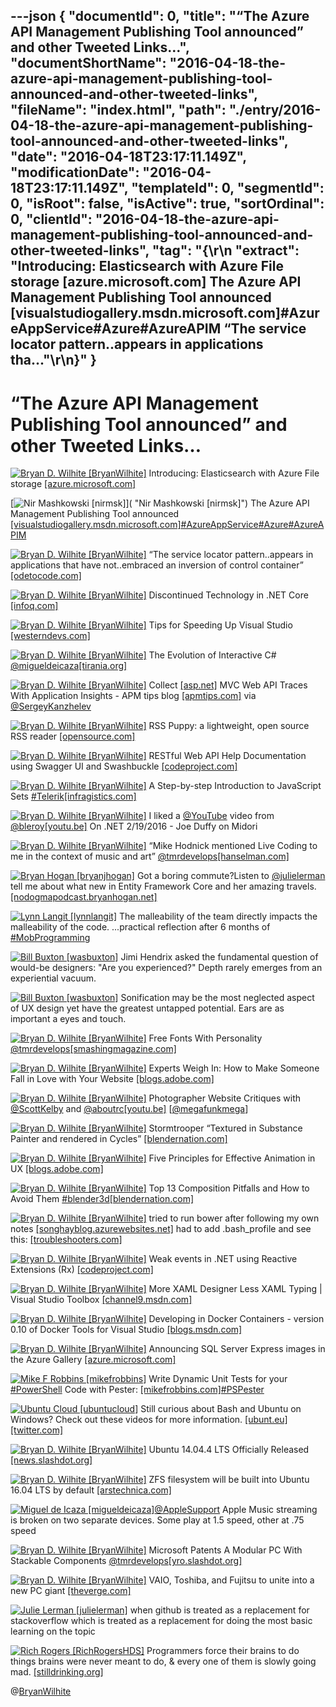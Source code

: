 ---json
{
  "documentId": 0,
  "title": "“The Azure API Management Publishing Tool announced” and other Tweeted Links…",
  "documentShortName": "2016-04-18-the-azure-api-management-publishing-tool-announced-and-other-tweeted-links",
  "fileName": "index.html",
  "path": "./entry/2016-04-18-the-azure-api-management-publishing-tool-announced-and-other-tweeted-links",
  "date": "2016-04-18T23:17:11.149Z",
  "modificationDate": "2016-04-18T23:17:11.149Z",
  "templateId": 0,
  "segmentId": 0,
  "isRoot": false,
  "isActive": true,
  "sortOrdinal": 0,
  "clientId": "2016-04-18-the-azure-api-management-publishing-tool-announced-and-other-tweeted-links",
  "tag": "{\r\n  \"extract\": \"Introducing: Elasticsearch with Azure File storage [azure.microsoft.com] The Azure API Management Publishing Tool announced [visualstudiogallery.msdn.microsoft.com]#AzureAppService#Azure#AzureAPIM “The service locator pattern..appears in applications tha...\"\r\n}"
}
---

# “The Azure API Management Publishing Tool announced” and other Tweeted Links…

[<img alt="Bryan D. Wilhite [BryanWilhite]" src="https://songhay.blob.core.windows.net/shared-social-twitter/BryanWilhite.jpeg">](http://t.co/UNdqV0Z1zz "Bryan D. Wilhite [BryanWilhite]") Introducing: Elasticsearch with Azure File storage [[azure.microsoft.com]](https://azure.microsoft.com/en-us/blog/introducing-elasticsearch-with-azure-file-storage/)

[<img alt="Nir Mashkowski [nirmsk]" src="https://songhay.blob.core.windows.net/shared-social-twitter/nirmsk.jpeg">]( "Nir Mashkowski [nirmsk]") The Azure API Management Publishing Tool announced [[visualstudiogallery.msdn.microsoft.com]](https://visualstudiogallery.msdn.microsoft.com/5e42ad0b-3549-4aba-8234-44c24896bd6e)[#AzureAppService](http://twitter.com/search?q=%23AzureAppService)[#Azure](http://twitter.com/search?q=%23Azure)[#AzureAPIM](http://twitter.com/search?q=%23AzureAPIM)

[<img alt="Bryan D. Wilhite [BryanWilhite]" src="https://songhay.blob.core.windows.net/shared-social-twitter/BryanWilhite.jpeg">](http://t.co/UNdqV0Z1zz "Bryan D. Wilhite [BryanWilhite]") “The service locator pattern..appears in applications that have not..embraced an inversion of control container” [[odetocode.com]](http://odetocode.com/blogs/scott/archive/2016/02/18/avoiding-the-service-locator-pattern-in-asp-net-core.aspx)

[<img alt="Bryan D. Wilhite [BryanWilhite]" src="https://songhay.blob.core.windows.net/shared-social-twitter/BryanWilhite.jpeg">](http://t.co/UNdqV0Z1zz "Bryan D. Wilhite [BryanWilhite]") Discontinued Technology in .NET Core [[infoq.com]](http://www.infoq.com/news/2016/02/Core-Discontinued)

[<img alt="Bryan D. Wilhite [BryanWilhite]" src="https://songhay.blob.core.windows.net/shared-social-twitter/BryanWilhite.jpeg">](http://t.co/UNdqV0Z1zz "Bryan D. Wilhite [BryanWilhite]") Tips for Speeding Up Visual Studio [[westerndevs.com]](http://www.westerndevs.com/Development/Tips-for-Speeding-Up-Visual-Studio/)

[<img alt="Bryan D. Wilhite [BryanWilhite]" src="https://songhay.blob.core.windows.net/shared-social-twitter/BryanWilhite.jpeg">](http://t.co/UNdqV0Z1zz "Bryan D. Wilhite [BryanWilhite]") The Evolution of Interactive C# [@migueldeicaza](http://twitter.com/migueldeicaza)[[tirania.org]](http://tirania.org/blog/archive/2016/Feb-17.html)

[<img alt="Bryan D. Wilhite [BryanWilhite]" src="https://songhay.blob.core.windows.net/shared-social-twitter/BryanWilhite.jpeg">](http://t.co/UNdqV0Z1zz "Bryan D. Wilhite [BryanWilhite]") Collect [[asp.net]](http://ASP.NET) MVC Web API Traces With Application Insights - APM tips blog [[apmtips.com]](http://apmtips.com/blog/2014/11/13/collect-asp-dot-net-mvc-web-api-traces-with-application-insights/) via [@SergeyKanzhelev](http://twitter.com/SergeyKanzhelev)

[<img alt="Bryan D. Wilhite [BryanWilhite]" src="https://songhay.blob.core.windows.net/shared-social-twitter/BryanWilhite.jpeg">](http://t.co/UNdqV0Z1zz "Bryan D. Wilhite [BryanWilhite]") RSS Puppy: a lightweight, open source RSS reader [[opensource.com]](https://opensource.com/life/16/2/rss-puppy-lightweight-open-source-rss-reader)

[<img alt="Bryan D. Wilhite [BryanWilhite]" src="https://songhay.blob.core.windows.net/shared-social-twitter/BryanWilhite.jpeg">](http://t.co/UNdqV0Z1zz "Bryan D. Wilhite [BryanWilhite]") RESTful Web API Help Documentation using Swagger UI and Swashbuckle [[codeproject.com]](http://www.codeproject.com/Articles/1078249/RESTful-Web-API-Help-Documentation-using-Swagger-U)

[<img alt="Bryan D. Wilhite [BryanWilhite]" src="https://songhay.blob.core.windows.net/shared-social-twitter/BryanWilhite.jpeg">](http://t.co/UNdqV0Z1zz "Bryan D. Wilhite [BryanWilhite]") A Step-by-step Introduction to JavaScript Sets [#Telerik](http://twitter.com/search?q=%23Telerik)[[infragistics.com]](http://www.infragistics.com/community/blogs/tim_brock/archive/2016/02/12/a-step-by-step-introduction-to-javascript-sets.aspx)

[<img alt="Bryan D. Wilhite [BryanWilhite]" src="https://songhay.blob.core.windows.net/shared-social-twitter/BryanWilhite.jpeg">](http://t.co/UNdqV0Z1zz "Bryan D. Wilhite [BryanWilhite]") I liked a [@YouTube](http://twitter.com/YouTube) video from [@bleroy](http://twitter.com/bleroy)[[youtu.be]](http://youtu.be/WuqrfuJLbgk?a) On .NET 2/19/2016 - Joe Duffy on Midori

[<img alt="Bryan D. Wilhite [BryanWilhite]" src="https://songhay.blob.core.windows.net/shared-social-twitter/BryanWilhite.jpeg">](http://t.co/UNdqV0Z1zz "Bryan D. Wilhite [BryanWilhite]") “Mike Hodnick mentioned Live Coding to me in the context of music and art” [@tmrdevelops](http://twitter.com/tmrdevelops)[[hanselman.com]](http://www.hanselman.com/blog/TheJoyOfLiveCodingCodePenREPLsTOPLAPAliveAndMore.aspx)

[<img alt="Bryan Hogan [bryanjhogan]" src="https://songhay.blob.core.windows.net/shared-social-twitter/bryanjhogan.jpeg">](http://t.co/ZqlLQECrsv "Bryan Hogan [bryanjhogan]") Got a boring commute?Listen to [@julielerman](http://twitter.com/julielerman) tell me about what new in Entity Framework Core and her amazing travels. [[nodogmapodcast.bryanhogan.net]](http://nodogmapodcast.bryanhogan.net/50-julie-lerman-entity-framework-core-1/)

[<img alt="Lynn Langit [lynnlangit]" src="https://songhay.blob.core.windows.net/shared-social-twitter/lynnlangit.jpg">](https://t.co/qQtTySLlSf "Lynn Langit [lynnlangit]") The malleability of the team directly impacts the malleability of the code. ...practical reflection after 6 months of [#MobProgramming](http://twitter.com/search?q=%23MobProgramming)

[<img alt="Bill Buxton [wasbuxton]" src="https://songhay.blob.core.windows.net/shared-social-twitter/wasbuxton.jpg">](http://t.co/GIaT5EqCkM "Bill Buxton [wasbuxton]") Jimi Hendrix asked the fundamental question of would-be designers: "Are you experienced?" Depth rarely emerges from an experiential vacuum.

[<img alt="Bill Buxton [wasbuxton]" src="https://songhay.blob.core.windows.net/shared-social-twitter/wasbuxton.jpg">](http://t.co/GIaT5EqCkM "Bill Buxton [wasbuxton]") Sonification may be the most neglected aspect of UX design yet have the greatest untapped potential. Ears are as important a eyes and touch.

[<img alt="Bryan D. Wilhite [BryanWilhite]" src="https://songhay.blob.core.windows.net/shared-social-twitter/BryanWilhite.jpeg">](http://t.co/UNdqV0Z1zz "Bryan D. Wilhite [BryanWilhite]") Free Fonts With Personality [@tmrdevelops](http://twitter.com/tmrdevelops)[[smashingmagazine.com]](https://www.smashingmagazine.com/2016/02/free-fonts-with-personality/)

[<img alt="Bryan D. Wilhite [BryanWilhite]" src="https://songhay.blob.core.windows.net/shared-social-twitter/BryanWilhite.jpeg">](http://t.co/UNdqV0Z1zz "Bryan D. Wilhite [BryanWilhite]") Experts Weigh In: How to Make Someone Fall in Love with Your Website [[blogs.adobe.com]](http://blogs.adobe.com/dreamweaver/2016/02/experts-weigh-in-how-to-make-someone-fall-in-love-with-your-website.html)

[<img alt="Bryan D. Wilhite [BryanWilhite]" src="https://songhay.blob.core.windows.net/shared-social-twitter/BryanWilhite.jpeg">](http://t.co/UNdqV0Z1zz "Bryan D. Wilhite [BryanWilhite]") Photographer Website Critiques with [@ScottKelby](http://twitter.com/ScottKelby) and [@aboutrc](http://twitter.com/aboutrc)[[youtu.be]](https://youtu.be/Oklo21tPiug) [[@megafunkmega](http://twitter.com/megafunkmega)]

[<img alt="Bryan D. Wilhite [BryanWilhite]" src="https://songhay.blob.core.windows.net/shared-social-twitter/BryanWilhite.jpeg">](http://t.co/UNdqV0Z1zz "Bryan D. Wilhite [BryanWilhite]") Stormtrooper “Textured in Substance Painter and rendered in Cycles” [[blendernation.com]](http://www.blendernation.com/2016/02/16/image-stormtrooper/)

[<img alt="Bryan D. Wilhite [BryanWilhite]" src="https://songhay.blob.core.windows.net/shared-social-twitter/BryanWilhite.jpeg">](http://t.co/UNdqV0Z1zz "Bryan D. Wilhite [BryanWilhite]") Five Principles for Effective Animation in UX [[blogs.adobe.com]](http://blogs.adobe.com/dreamweaver/2016/02/five-principles-for-effective-animation-in-ux.html)

[<img alt="Bryan D. Wilhite [BryanWilhite]" src="https://songhay.blob.core.windows.net/shared-social-twitter/BryanWilhite.jpeg">](http://t.co/UNdqV0Z1zz "Bryan D. Wilhite [BryanWilhite]") Top 13 Composition Pitfalls and How to Avoid Them [#blender3d](http://twitter.com/search?q=%23blender3d)[[blendernation.com]](http://www.blendernation.com/2016/02/17/top-13-composition-pitfalls-avoid/)

[<img alt="Bryan D. Wilhite [BryanWilhite]" src="https://songhay.blob.core.windows.net/shared-social-twitter/BryanWilhite.jpeg">](http://t.co/UNdqV0Z1zz "Bryan D. Wilhite [BryanWilhite]") tried to run bower after following my own notes [[songhayblog.azurewebsites.net]](http://songhayblog.azurewebsites.net/#/entry/introducing-node-modules-and-bower-components-to-visual-studio-2013) had to add .bash_profile and see this: [[troubleshooters.com]](http://www.troubleshooters.com/linux/prepostpath.htm)

[<img alt="Bryan D. Wilhite [BryanWilhite]" src="https://songhay.blob.core.windows.net/shared-social-twitter/BryanWilhite.jpeg">](http://t.co/UNdqV0Z1zz "Bryan D. Wilhite [BryanWilhite]") Weak events in .NET using Reactive Extensions (Rx) [[codeproject.com]](http://www.codeproject.com/Tips/1078183/Weak-events-in-NET-using-Reactive-Extensions-Rx)

[<img alt="Bryan D. Wilhite [BryanWilhite]" src="https://songhay.blob.core.windows.net/shared-social-twitter/BryanWilhite.jpeg">](http://t.co/UNdqV0Z1zz "Bryan D. Wilhite [BryanWilhite]") More XAML Designer Less XAML Typing | Visual Studio Toolbox [[channel9.msdn.com]](https://channel9.msdn.com/Shows/Visual-Studio-Toolbox/More-XAML-Designer-Less-XAML-Typing)

[<img alt="Bryan D. Wilhite [BryanWilhite]" src="https://songhay.blob.core.windows.net/shared-social-twitter/BryanWilhite.jpeg">](http://t.co/UNdqV0Z1zz "Bryan D. Wilhite [BryanWilhite]") Developing in Docker Containers - version 0.10 of Docker Tools for Visual Studio [[blogs.msdn.com]](http://blogs.msdn.com/b/stevelasker/archive/2016/02/18/f5-developing-in-docker-containers-version-0-10-of-docker-tools-for-visual-studio.aspx)

[<img alt="Bryan D. Wilhite [BryanWilhite]" src="https://songhay.blob.core.windows.net/shared-social-twitter/BryanWilhite.jpeg">](http://t.co/UNdqV0Z1zz "Bryan D. Wilhite [BryanWilhite]") Announcing SQL Server Express images in the Azure Gallery [[azure.microsoft.com]](https://azure.microsoft.com/en-us/blog/announcing-sql-server-express-images-in-the-azure-gallery/)

[<img alt="Mike F Robbins [mikefrobbins]" src="https://songhay.blob.core.windows.net/shared-social-twitter/mikefrobbins.jpeg">](http://t.co/kETiQ8mP5r "Mike F Robbins [mikefrobbins]") Write Dynamic Unit Tests for your [#PowerShell](http://twitter.com/search?q=%23PowerShell) Code with Pester: [[mikefrobbins.com]](http://mikefrobbins.com/2016/04/14/write-dynamic-unit-tests-for-your-powershell-code-with-pester/)[#PSPester](http://twitter.com/search?q=%23PSPester)

[<img alt="Ubuntu Cloud [ubuntucloud]" src="https://songhay.blob.core.windows.net/shared-social-twitter/ubuntucloud.png">](http://t.co/sZ0iYiR65e "Ubuntu Cloud [ubuntucloud]") Still curious about Bash and Ubuntu on Windows? Check out these videos for more information. [[ubunt.eu]](http://ubunt.eu/vfFZuF)[[twitter.com]](http://twitter.com/ubuntucloud/status/719133142234370049/photo/1)

[<img alt="Bryan D. Wilhite [BryanWilhite]" src="https://songhay.blob.core.windows.net/shared-social-twitter/BryanWilhite.jpeg">](http://t.co/UNdqV0Z1zz "Bryan D. Wilhite [BryanWilhite]") Ubuntu 14.04.4 LTS Officially Released [[news.slashdot.org]](http://news.slashdot.org/story/16/02/18/2226254/ubuntu-14044-lts-officially-released?utm_source=feedly1.0mainlinkanon&utm_medium=feed)

[<img alt="Bryan D. Wilhite [BryanWilhite]" src="https://songhay.blob.core.windows.net/shared-social-twitter/BryanWilhite.jpeg">](http://t.co/UNdqV0Z1zz "Bryan D. Wilhite [BryanWilhite]") ZFS filesystem will be built into Ubuntu 16.04 LTS by default [[arstechnica.com]](http://arstechnica.com/gadgets/2016/02/zfs-filesystem-will-be-built-into-ubuntu-16-04-lts-by-default/)

[<img alt="Miguel de Icaza [migueldeicaza]" src="https://songhay.blob.core.windows.net/shared-social-twitter/migueldeicaza.png">](http://t.co/Y2zRB337dJ "Miguel de Icaza [migueldeicaza]")[@AppleSupport](http://twitter.com/AppleSupport) Apple Music streaming is broken on two separate devices. Some play at 1.5 speed, other at .75 speed

[<img alt="Bryan D. Wilhite [BryanWilhite]" src="https://songhay.blob.core.windows.net/shared-social-twitter/BryanWilhite.jpeg">](http://t.co/UNdqV0Z1zz "Bryan D. Wilhite [BryanWilhite]") Microsoft Patents A Modular PC With Stackable Components [@tmrdevelops](http://twitter.com/tmrdevelops)[[yro.slashdot.org]](http://yro.slashdot.org/story/16/02/14/1851219/microsoft-patents-a-modular-pc-with-stackable-components?utm_source=feedly1.0mainlinkanon&utm_medium=feed)

[<img alt="Bryan D. Wilhite [BryanWilhite]" src="https://songhay.blob.core.windows.net/shared-social-twitter/BryanWilhite.jpeg">](http://t.co/UNdqV0Z1zz "Bryan D. Wilhite [BryanWilhite]") VAIO, Toshiba, and Fujitsu to unite into a new PC giant [[theverge.com]](http://www.theverge.com/2016/2/16/11014472/vaio-fujitsu-toshiba-japanese-pc-giant)

[<img alt="Julie Lerman [julielerman]" src="https://songhay.blob.core.windows.net/shared-social-twitter/julielerman.jpeg">](https://t.co/UxCF5N4CtZ "Julie Lerman [julielerman]") when github is treated as a replacement for stackoverflow which is treated as a replacement for doing the most basic learning on the topic

[<img alt="Rich Rogers [RichRogersHDS]" src="https://songhay.blob.core.windows.net/shared-social-twitter/RichRogersHDS.jpg">](https://t.co/0hMHqujClN "Rich Rogers [RichRogersHDS]") Programmers force their brains to do things brains were never meant to do, & every one of them is slowly going mad. [[stilldrinking.org]](http://www.stilldrinking.org/programming-sucks)

@[BryanWilhite](https://twitter.com/BryanWilhite)
